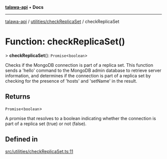 [**talawa-api**](../../../README.md) • **Docs**

***

[talawa-api](../../../modules.md) / [utilities/checkReplicaSet](../README.md) / checkReplicaSet

# Function: checkReplicaSet()

\> **checkReplicaSet**(): `Promise`\<`boolean`\>

Checks if the MongoDB connection is part of a replica set.
This function sends a 'hello' command to the MongoDB admin database to retrieve server information,
and determines if the connection is part of a replica set by checking for the presence of 'hosts' and 'setName' in the result.

## Returns

`Promise`\<`boolean`\>

A promise that resolves to a boolean indicating whether the connection is part of a replica set (true) or not (false).

## Defined in

[src/utilities/checkReplicaSet.ts:11](https://github.com/PalisadoesFoundation/talawa-api/blob/5e38dbf44e47f2fc703410fad29ab5c8f7f26c77/src/utilities/checkReplicaSet.ts#L11)
